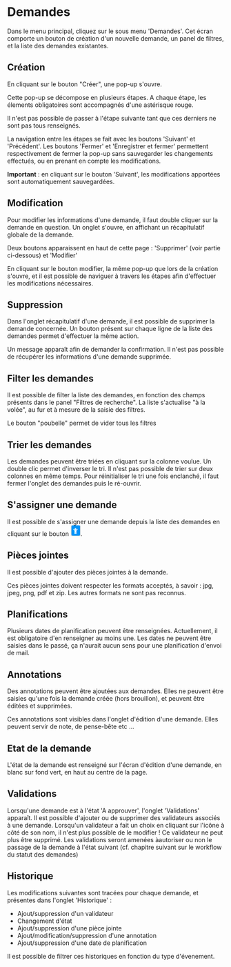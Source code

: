 
# Demandes

Dans le menu principal, cliquez sur le sous menu 'Demandes'. 
Cet écran comporte un bouton de création d'un nouvelle demande, un panel de filtres, et la liste des demandes existantes.

## Création

En cliquant sur le bouton "Créer", une pop-up s'ouvre.

Cette pop-up se décompose en plusieurs étapes. A chaque étape, les élements obligatoires sont accompagnés d'une astérisque rouge.

Il n'est pas possible de passer à l'étape suivante tant que ces derniers ne sont pas tous renseignés.

La navigation entre les étapes se fait avec les boutons 'Suivant' et 'Précédent'. Les boutons 'Fermer' et 'Enregistrer et fermer' permettent respectivement de fermer la pop-up sans sauvegarder les changements effectués, ou en prenant en compte les modifications.

**Important** : en cliquant sur le bouton 'Suivant', les modifications apportées sont automatiquement sauvegardées.

## Modification

Pour modifier les informations d'une demande, il faut double cliquer sur la demande en question.
Un onglet s'ouvre, en affichant un récapitulatif globale de la demande.

Deux boutons apparaissent en haut de cette page : 'Supprimer' (voir partie ci-dessous) et 'Modifier'

En cliquant sur le bouton modifier, la même pop-up que lors de la création s'ouvre, et il est possible de naviguer à travers les étapes afin d'effectuer les modifications nécessaires.

## Suppression

Dans l'onglet récapitulatif d'une demande, il est possible de supprimer la demande concernée.
Un bouton présent sur chaque ligne de la liste des demandes permet d'effectuer la même action.

Un message apparaît afin de demander la confirmation.
Il n'est pas possible de récupérer les informations d'une demande supprimée.

## Filter les demandes

Il est possible de filter la liste des demandes, en fonction des champs présents dans le panel "Filtres de recherche".
La liste s'actualise "à la volée", au fur et à mesure de la saisie des filtres.

Le bouton "poubelle" permet de vider tous les filtres

## Trier les demandes

Les demandes peuvent être triées en cliquant sur la colonne voulue. Un double clic permet d'inverser le tri.
Il n'est pas possible de trier sur deux colonnes en même temps.
Pour réinitialiser le tri une fois enclanché, il faut fermer l'onglet des demandes puis le ré-ouvrir.


## S'assigner une demande

Il est possible de s'assigner une demande depuis la liste des demandes en cliquant sur le bouton 
![Connexion](images/chap_04/assigner_demande.png "Connexion").


## Pièces jointes

Il est possible d'ajouter des pièces jointes à la demande. 

Ces pièces jointes doivent respecter les formats acceptés, à savoir : jpg, jpeg, png, pdf et zip.
Les autres formats ne sont pas reconnus.


## Planifications

Plusieurs dates de planification peuvent être renseignées. Actuellement, il est obligatoire d'en renseigner au moins une. Les dates ne peuvent être saisies dans le passé, ça n'aurait aucun sens pour une planification d'envoi de mail.


## Annotations

Des annotations peuvent être ajoutées aux demandes. Elles ne peuvent être saisies qu'une fois la demande créée (hors brouillon), et peuvent être éditées et supprimées.

Ces annotations sont visibles dans l'onglet d'édition d'une demande. Elles peuvent servir de note, de pense-bête etc ...


## Etat de la demande

L'état de la demande est renseigné sur l'écran d'édition d'une demande, en blanc sur fond vert, en haut au centre de la page.


## Validations

Lorsqu'une demande est à l'état 'A approuver', l'onglet 'Validations' apparaît. Il est possible d'ajouter ou de supprimer des validateurs associés à une demande.
Lorsqu'un validateur a fait un choix en cliquant sur l'icône à côté de son nom, il n'est plus possible de le modifier ! Ce validateur ne peut plus être supprimé.
Les validations seront amenées  àautoriser ou non le passage de la demande à l'état suivant (cf. chapitre suivant sur le workflow du statut des demandes)


## Historique

Les modifications suivantes sont tracées pour chaque demande, et présentes dans l'onglet 'Historique' : 
- Ajout/suppression d'un validateur
- Changement d'état
- Ajout/suppression d'une pièce jointe
- Ajout/modification/suppression d'une annotation
- Ajout/suppression d'une date de planification

Il est possible de filtrer ces historiques en fonction du type d'évenement.